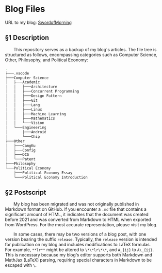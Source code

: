 # Blog Files

URL to my blog: <a href = "https://swordofmorning.com/">SwordofMorning</a>

## §1 Description

&emsp;&emsp;This repository serves as a backup of my blog's articles. The file tree is structured as follows, encompassing categories such as Computer Science, Other, Philosophy, and Political Economy:

```sh
.
├───.vscode
├───Computer Science
│   ├───Academic
│   │   ├───Architecture
│   │   ├───Concurrent Programming
│   │   ├───Design Pattern
│   │   ├───Git
│   │   ├───Lang
│   │   ├───Linux
│   │   ├───Machine Learning
│   │   ├───Mathematics
│   │   └───Vision
│   └───Engineering
│       ├───Android
│       └───Chip
├───Other
│   ├───CangKu
│   ├───Config
│   ├───DCS
│   └───Patent
├───Philosophy
└───Political Economy
    ├───Political Economy Essay
    └───Political Economy Introduction
```

## §2 Postscript

&emsp;&emsp;My blog has been migrated and was not originally published in Markdown format on GitHub. If you encounter a `.md` file that contains a significant amount of HTML, it indicates that the document was created before 2021 and was converted from Markdown to HTML when exported from WordPress. For the most accurate representation, please visit my blog.

&emsp;&emsp;In some cases, there may be two versions of a blog post, with one version bearing the suffix `release`. Typically, the `release` version is intended for publication on my blog and includes modifications to LaTeX formulas. For example, `**lr**` might be altered to `\*\*lr\*\*`, and `A_{ij}` to `A\_{ij}`. This is necessary because my blog's editor supports both Markdown and MathJax (LaTeX) parsing, requiring special characters in Markdown to be escaped with `\`.